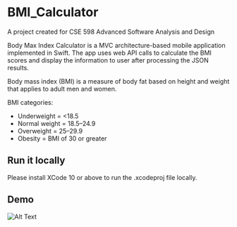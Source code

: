 # BMI_Calculator

A project created for CSE 598 Advanced Software Analysis and Design

Body Max Index Calculator is a MVC architecture-based mobile application implemented in Swift. The app uses web API calls to calculate the BMI scores and display the information to user after processing the JSON results. 

Body mass index (BMI) is a measure of body fat based on height and weight that applies to adult men and women.

BMI categories:
* Underweight = <18.5
* Normal weight = 18.5–24.9
* Overweight = 25–29.9
* Obesity = BMI of 30 or greater

## Run it locally

Please install XCode 10 or above to run the .xcodeproj file locally.

## Demo
![Alt Text](https://j.gifs.com/Og8GOB.gif)

